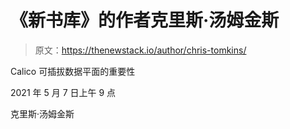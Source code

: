# 《新书库》的作者克里斯·汤姆金斯

> 原文：<https://thenewstack.io/author/chris-tomkins/>

Calico 可插拔数据平面的重要性

2021 年 5 月 7 日上午 9 点

克里斯·汤姆金斯